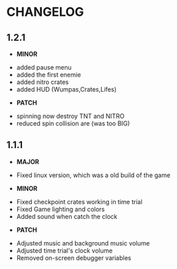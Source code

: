 # CHANGELOG

## 1.2.1

- **MINOR**

* added pause menu
* added the first enemie
* added nitro crates
* added HUD (Wumpas,Crates,Lifes)

- **PATCH**

* spinning now destroy TNT and NITRO
* reduced spin collision are (was too BIG)


## 1.1.1

- **MAJOR**

* Fixed linux version, which was a old build of the game


- **MINOR**

* Fixed checkpoint crates working in time trial
* Fixed Game lighting and colors
* Added sound when catch the clock



- **PATCH**

* Adjusted music and background music volume
* Adjusted time trial's clock volume
* Removed on-screen debugger variables

